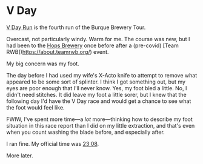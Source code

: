 # V Day

[V Day Run](https://www.facebook.com/events/5573661939381690) is the fourth
run of the Burque Brewery Tour.

Overcast, not particularly windy. Warm for me. The course was new, but
I had been to the [Hops Brewery](https://www.hopsbrewery.com/) once
before after a (pre-covid) [Team RWB])https://about.teamrwb.org/)
event.

My big concern was my foot.

The day before I had used my wife's X-Acto knife to attempt to remove
what appeared to be some sort of splinter.  I think I got something
out, but my eyes are poor enough that I'll never know.  Yes, my foot
bled a little.  No, I didn't need stitches.  It did leave my foot a
little sorer, but I knew that the following day I'd have the V Day
race and would get a chance to see what the foot would feel like.

FWIW, I've spent more time&mdash;a _lot_ more&mdash;thinking how to
describe my foot situation in this race report than I did on my little
extraction, and that's even when you count washing the blade before,
and especially after.

I ran fine. My official time was
[23:08](https://www.webscorer.com/racedetails?raceid=306559&did=371483).

More later.
